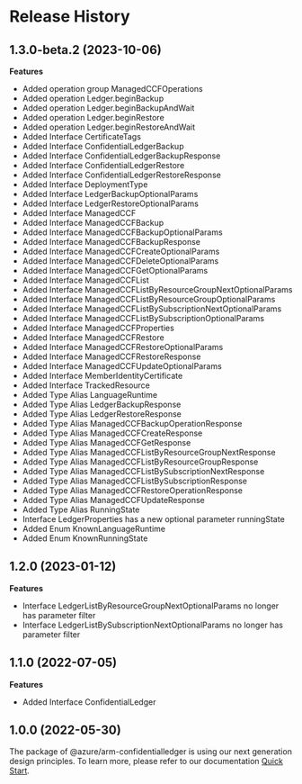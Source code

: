 # Release History
    
## 1.3.0-beta.2 (2023-10-06)
    
**Features**

  - Added operation group ManagedCCFOperations
  - Added operation Ledger.beginBackup
  - Added operation Ledger.beginBackupAndWait
  - Added operation Ledger.beginRestore
  - Added operation Ledger.beginRestoreAndWait
  - Added Interface CertificateTags
  - Added Interface ConfidentialLedgerBackup
  - Added Interface ConfidentialLedgerBackupResponse
  - Added Interface ConfidentialLedgerRestore
  - Added Interface ConfidentialLedgerRestoreResponse
  - Added Interface DeploymentType
  - Added Interface LedgerBackupOptionalParams
  - Added Interface LedgerRestoreOptionalParams
  - Added Interface ManagedCCF
  - Added Interface ManagedCCFBackup
  - Added Interface ManagedCCFBackupOptionalParams
  - Added Interface ManagedCCFBackupResponse
  - Added Interface ManagedCCFCreateOptionalParams
  - Added Interface ManagedCCFDeleteOptionalParams
  - Added Interface ManagedCCFGetOptionalParams
  - Added Interface ManagedCCFList
  - Added Interface ManagedCCFListByResourceGroupNextOptionalParams
  - Added Interface ManagedCCFListByResourceGroupOptionalParams
  - Added Interface ManagedCCFListBySubscriptionNextOptionalParams
  - Added Interface ManagedCCFListBySubscriptionOptionalParams
  - Added Interface ManagedCCFProperties
  - Added Interface ManagedCCFRestore
  - Added Interface ManagedCCFRestoreOptionalParams
  - Added Interface ManagedCCFRestoreResponse
  - Added Interface ManagedCCFUpdateOptionalParams
  - Added Interface MemberIdentityCertificate
  - Added Interface TrackedResource
  - Added Type Alias LanguageRuntime
  - Added Type Alias LedgerBackupResponse
  - Added Type Alias LedgerRestoreResponse
  - Added Type Alias ManagedCCFBackupOperationResponse
  - Added Type Alias ManagedCCFCreateResponse
  - Added Type Alias ManagedCCFGetResponse
  - Added Type Alias ManagedCCFListByResourceGroupNextResponse
  - Added Type Alias ManagedCCFListByResourceGroupResponse
  - Added Type Alias ManagedCCFListBySubscriptionNextResponse
  - Added Type Alias ManagedCCFListBySubscriptionResponse
  - Added Type Alias ManagedCCFRestoreOperationResponse
  - Added Type Alias ManagedCCFUpdateResponse
  - Added Type Alias RunningState
  - Interface LedgerProperties has a new optional parameter runningState
  - Added Enum KnownLanguageRuntime
  - Added Enum KnownRunningState
    
    
## 1.2.0 (2023-01-12)
    
**Features**

  - Interface LedgerListByResourceGroupNextOptionalParams no longer has parameter filter
  - Interface LedgerListBySubscriptionNextOptionalParams no longer has parameter filter
    
    
## 1.1.0 (2022-07-05)
    
**Features**

  - Added Interface ConfidentialLedger
    
    
## 1.0.0 (2022-05-30)

The package of @azure/arm-confidentialledger is using our next generation design principles. To learn more, please refer to our documentation [Quick Start](https://aka.ms/js-track2-quickstart).
